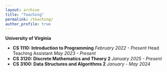 ```yaml
---
layout: archive
title: "Teaching"
permalink: /teaching/
author_profile: true
---
```

**University of Virginia**
- **CS 1110: Introduction to Programming** *February 2022 - Present*
  Head Teaching Assistant *May 2023 - Present*
- **CS 3120: Discrete Mathematics and Theory 2** *January 2025 - Present*
- **CS 3100: Data Structures and Algorithms 2** *January - May 2024*
